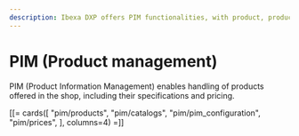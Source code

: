 ```yaml
---
description: Ibexa DXP offers PIM functionalities, with product, product type, product variant and attribute management capabilities to manage complex products.
---
```


# PIM (Product management)

PIM (Product Information Management) enables handling of products offered in the shop,
including their specifications and pricing.

[[= cards([
    "pim/products",
    "pim/catalogs",
    "pim/pim_configuration",
    "pim/prices",
], columns=4) =]]
